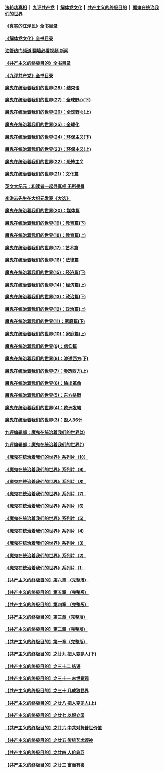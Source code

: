 ####  [法轮功真相](../../../../basic/blob/master/README.md?t=09130601) &nbsp;|&nbsp; [九评共产党](../../../../9ping.md/blob/master/README.md?t=09130601) &nbsp;|&nbsp; [解体党文化](../../../../jtdwh.md/blob/master/README.md?t=09130601)  &nbsp;|&nbsp; [共产主义的终极目的](../../../../gczydzjmd.md/blob/master/README.md?t=09130601) &nbsp;|&nbsp; [魔鬼在统治我们的世界](../../../../mgztzwmdsj.md/blob/master/README.md?t=09130601) 

#### [《真实的江泽民》全书目录](../pages/nsc422/n13721399.md?t=09130601) 

#### [《解体党文化》全书目录](../pages/nsc422/n13721157.md?t=09130601) 

#### [油管热门频道 翻墙必看视频 新闻](http://45.76.130.85:81/youtube.html?09130601)

#### [《共产主义的终极目的》全书目录](../pages/nsc422/n13721048.md?t=09130601) 

#### [《九评共产党》全书目录](../pages/nsc422/n13708085.md?t=09130601) 

#### [魔鬼在统治着我们的世界(28)：结束语](../pages/nsc422/n10936246.md?t=09130601) 

#### [魔鬼在统治着我们的世界(27)：全球野心(下)](../pages/nsc422/n10928319.md?t=09130601) 

#### [魔鬼在统治着我们的世界(26)：全球野心(上)](../pages/nsc422/n10900318.md?t=09130601) 

#### [魔鬼在统治着我们的世界(25)：全球化](../pages/nsc422/n10788205.md?t=09130601) 

#### [魔鬼在统治着我们的世界(24)：环保主义(下)](../pages/nsc422/n10695307.md?t=09130601) 

#### [魔鬼在统治着我们的世界(23)：环保主义(上)](../pages/nsc422/n10688613.md?t=09130601) 

#### [魔鬼在统治着我们的世界(22)：恐怖主义](../pages/nsc422/n10614727.md?t=09130601) 

#### [魔鬼在统治着我们的世界(21)：文化篇](../pages/nsc422/n10597706.md?t=09130601) 

#### [英文大纪元：和读者一起寻真相 无所畏惧](../pages/nsc422/n12542027.md?t=09130601) 

#### [李洪志先生在大纪元发表《大选》](../pages/nsc422/n12534746.md?t=09130601) 

#### [魔鬼在统治着我们的世界(20)：媒体篇](../pages/nsc422/n10586579.md?t=09130601) 

#### [魔鬼在统治着我们的世界(19)：教育篇(下)](../pages/nsc422/n10564808.md?t=09130601) 

#### [魔鬼在统治着我们的世界(18)：教育篇(上)](../pages/nsc422/n10526970.md?t=09130601) 

#### [魔鬼在统治着我们的世界(17)：艺术篇](../pages/nsc422/n10499093.md?t=09130601) 

#### [魔鬼在统治着我们的世界(16)：法律篇](../pages/nsc422/n10485969.md?t=09130601) 

#### [魔鬼在统治着我们的世界(15)：经济篇(下)](../pages/nsc422/n10469975.md?t=09130601) 

#### [魔鬼在统治着我们的世界(14)：经济篇(上)](../pages/nsc422/n10457370.md?t=09130601) 

#### [魔鬼在统治着我们的世界(13)：政治篇(下)](../pages/nsc422/n10448270.md?t=09130601) 

#### [魔鬼在统治着我们的世界(12)：政治篇(上)](../pages/nsc422/n10444576.md?t=09130601) 

#### [魔鬼在统治着我们的世界(11)：家庭篇(下)](../pages/nsc422/n10440961.md?t=09130601) 

#### [魔鬼在统治着我们的世界(10)：家庭篇(上)](../pages/nsc422/n10435448.md?t=09130601) 

#### [魔鬼在统治着我们的世界(9)：信仰篇](../pages/nsc422/n10432159.md?t=09130601) 

#### [魔鬼在统治着我们的世界(8)：渗透西方(下)](../pages/nsc422/n10429603.md?t=09130601) 

#### [魔鬼在统治着我们的世界(7)：渗透西方(上)](../pages/nsc422/n10426013.md?t=09130601) 

#### [魔鬼在统治着我们的世界(6)：输出革命](../pages/nsc422/n10421536.md?t=09130601) 

#### [魔鬼在统治着我们的世界(5)：东方杀戮](../pages/nsc422/n10417707.md?t=09130601) 

#### [魔鬼在统治着我们的世界(4)：欧洲发端](../pages/nsc422/n10414890.md?t=09130601) 

#### [魔鬼在统治着我们的世界(3)：毁人36计](../pages/nsc422/n10411583.md?t=09130601) 

#### [九评编辑部：魔鬼在统治着我们的世界(2)](../pages/nsc422/n10410036.md?t=09130601) 

#### [九评编辑部：魔鬼在统治着我们的世界(1)](../pages/nsc422/n10406825.md?t=09130601) 

#### [《魔鬼在统治着我们的世界》系列片（10）](../pages/nsc422/n12292670.md?t=09130601) 

#### [《魔鬼在统治着我们的世界》系列片（9）](../pages/nsc422/n12290859.md?t=09130601) 

#### [《魔鬼在统治着我们的世界》系列片（8）](../pages/nsc422/n12287445.md?t=09130601) 

#### [《魔鬼在统治着我们的世界》系列片（7）](../pages/nsc422/n12283425.md?t=09130601) 

#### [《魔鬼在统治着我们的世界》系列片（6）](../pages/nsc422/n12282314.md?t=09130601) 

#### [《魔鬼在统治着我们的世界》系列片（5）](../pages/nsc422/n12281419.md?t=09130601) 

#### [《魔鬼在统治着我们的世界》系列片（4）](../pages/nsc422/n12274024.md?t=09130601) 

#### [《魔鬼在统治着我们的世界》系列片（3）](../pages/nsc422/n12271322.md?t=09130601) 

#### [《魔鬼在统治着我们的世界》系列片（2）](../pages/nsc422/n12269049.md?t=09130601) 

#### [《魔鬼在统治着我们的世界》系列片（1）](../pages/nsc422/n12267575.md?t=09130601) 

#### [【共产主义的终极目的】第六章 （完整版）](../pages/nsc422/n11428913.md?t=09130601) 

#### [【共产主义的终极目的】第五章 （完整版）](../pages/nsc422/n11428912.md?t=09130601) 

#### [【共产主义的终极目的】第四章 （完整版）](../pages/nsc422/n11428907.md?t=09130601) 

#### [【共产主义的终极目的】第三章（完整版）](../pages/nsc422/n11428848.md?t=09130601) 

#### [【共产主义的终极目的】第二章（完整版）](../pages/nsc422/n11428831.md?t=09130601) 

#### [【共产主义的终极目的】第一章（完整版）](../pages/nsc422/n11417651.md?t=09130601) 

#### [【共产主义的终极目的】之廿九 把人变非人(下)](../pages/nsc422/n11344140.md?t=09130601) 

#### [【共产主义的终极目的】之三十二 结语](../pages/nsc422/n11360535.md?t=09130601) 

#### [【共产主义的终极目的】之三十一 末世景观](../pages/nsc422/n11351129.md?t=09130601) 

#### [【共产主义的终极目的】之三十 几成狼世界](../pages/nsc422/n11348280.md?t=09130601) 

#### [【共产主义的终极目的】之廿八 把人变非人(上)](../pages/nsc422/n11340492.md?t=09130601) 

#### [【共产主义的终极目的】之廿七 以恨立国](../pages/nsc422/n11336944.md?t=09130601) 

#### [【共产主义的终极目的】之廿六 中共对抗普世价值](../pages/nsc422/n11324785.md?t=09130601) 

#### [【共产主义的终极目的】之廿五 传统艺术颂神](../pages/nsc422/n11296396.md?t=09130601) 

#### [【共产主义的终极目的】之廿四 人伦典范](../pages/nsc422/n11296397.md?t=09130601) 

#### [【共产主义的终极目的】之廿三 富而有德](../pages/nsc422/n11283598.md?t=09130601) 

<img src='http://gfw-breaker.win/goodnews/indexes/nsc422.md' width='0px' height='0px'/>
